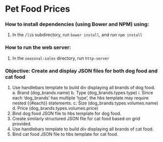 # Pet Food Prices

### How to install dependencies (using Bower and NPM) using:
1. In the `/lib` subdirectory, run `bower install`, and run `npm install`

### How to run the web server:
1. In the `seasonal-sales` directory, run `http-server`

### Objective: Create and display JSON files for both dog food and cat food</h2>

1. Use handlebars template to build div displaying all brands of dog food.
  a. Brand (dog_brands.name)
  b. Type (dog_brands.types.type)
      i. Since each ‘dog_brands’ has multiple ‘type’, the hbs template may require nested {{#each}} statements.
  c. Size (dog_brands.types.volumes.name)
	d. Price (dog_brands.types.volumes.price)
1. Bind dog food JSON file to hbs template for dog food.
1. Create similarly structured JSON file for cat food based on grid provided.
1. Use handlebars template to build div displaying all brands of cat food.
1. Bind cat food JSON file to hbs template for cat food.
